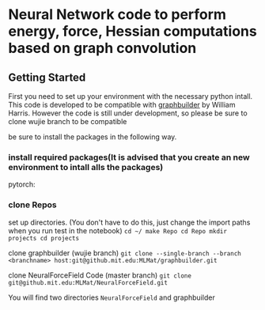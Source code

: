 # Neural Network code to perform energy, force, Hessian computations based on graph convolution 

## Getting Started 
First you need to set up your environment with the necessary python intall. This code is developed to be compatible with [graphbuilder](https://github.mit.edu/MLMat/graphbuilder) by William Harris. However the code is still under development, so please be sure to clone wujie branch to be compatible 

be sure to install the packages in the following way. 

### install required packages(It is advised that you create an new environment to intall alls the packages)

pytorch:



### clone Repos

set up directories. (You don't have to do this, just change the import paths when you run test in the notebook)
`cd ~/
make Repo
cd Repo
mkdir projects
cd projects
`

clone graphbuilder (wujie branch)
`git clone --single-branch --branch <branchname> host:git@github.mit.edu:MLMat/graphbuilder.git`

clone NeuralForceField Code (master branch)
`git clone git@github.mit.edu:MLMat/NeuralForceField.git`

You will find two directories `NeuralForceField` and graphbuilder


